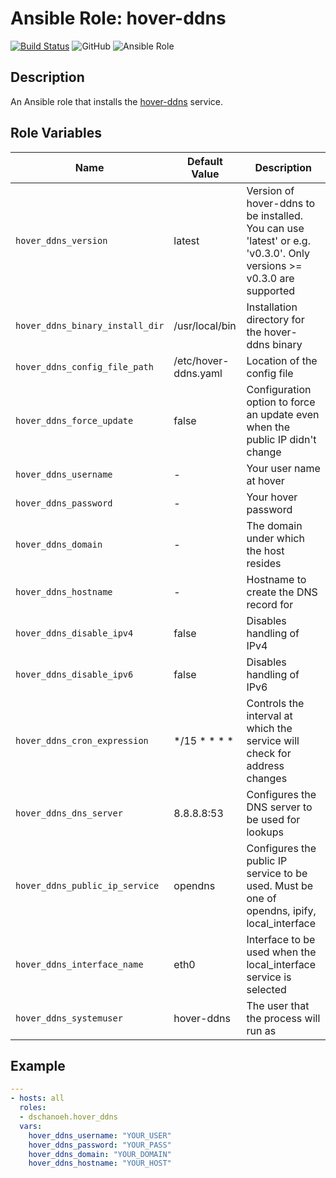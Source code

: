# Ansible Role: hover-ddns


[![Build Status](https://travis-ci.com/dschanoeh/ansible-hover-ddns.svg?branch=master)](https://travis-ci.com/github/dschanoeh/ansible-hover-ddns)
![GitHub](https://img.shields.io/github/license/dschanoeh/ansible-hover-ddns)
![Ansible Role](https://img.shields.io/ansible/role/48002)

## Description
An Ansible role that installs the [hover-ddns]([a](https://github.com/dschanoeh/hover-ddns)) service.

## Role Variables

| Name           | Default Value | Description                        |
| -------------- | ------------- | -----------------------------------|
| `hover_ddns_version` | latest | Version of hover-ddns to be installed. You can use 'latest' or e.g. 'v0.3.0'. Only versions >= v0.3.0 are supported |
| `hover_ddns_binary_install_dir` | /usr/local/bin | Installation directory for the hover-ddns binary |
| `hover_ddns_config_file_path` | /etc/hover-ddns.yaml | Location of the config file |
| `hover_ddns_force_update` | false | Configuration option to force an update even when the public IP didn't change |
| `hover_ddns_username` | - | Your user name at hover |
| `hover_ddns_password` | - | Your hover password |
| `hover_ddns_domain` | - | The domain under which the host resides |
| `hover_ddns_hostname` | - | Hostname to create the DNS record for |
| `hover_ddns_disable_ipv4` | false | Disables handling of IPv4 |
| `hover_ddns_disable_ipv6` | false | Disables handling of IPv6 |
| `hover_ddns_cron_expression` | */15 * * * * | Controls the interval at which the service will check for address changes |
| `hover_ddns_dns_server` | 8.8.8.8:53 | Configures the DNS server to be used for lookups |
| `hover_ddns_public_ip_service` | opendns | Configures the public IP service to be used. Must be one of opendns, ipify, local_interface |
| `hover_ddns_interface_name` | eth0 | Interface to be used when the local_interface service is selected |
| `hover_ddns_systemuser` | hover-ddns | The user that the process will run as |

## Example

```yaml
---
- hosts: all
  roles:
  - dschanoeh.hover_ddns
  vars:
    hover_ddns_username: "YOUR_USER"
    hover_ddns_password: "YOUR_PASS"
    hover_ddns_domain: "YOUR_DOMAIN"
    hover_ddns_hostname: "YOUR_HOST"
```
